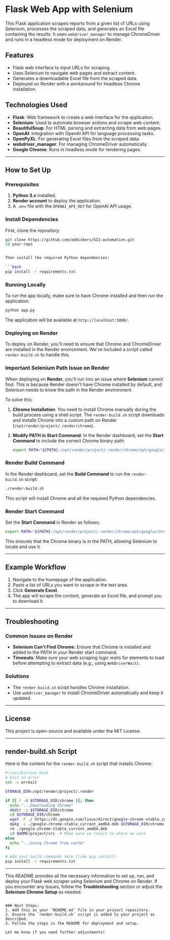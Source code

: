 # Flask Web App with Selenium

This Flask application scrapes reports from a given list of URLs using Selenium, processes the scraped data, and generates an Excel file containing the results. It uses `webdriver_manager` to manage ChromeDriver and runs in a headless mode for deployment on Render.

## Features

- Flask web interface to input URLs for scraping.
- Uses Selenium to navigate web pages and extract content.
- Generates a downloadable Excel file from the scraped data.
- Deployed on Render with a workaround for headless Chrome installation.

## Technologies Used

- **Flask**: Web framework to create a web interface for the application.
- **Selenium**: Used to automate browser actions and scrape web content.
- **BeautifulSoup**: For HTML parsing and extracting data from web pages.
- **OpenAI**: Integration with OpenAI API for language processing tasks.
- **OpenPyXL**: For generating Excel files from the scraped data.
- **webdriver_manager**: For managing ChromeDriver automatically.
- **Google Chrome**: Runs in headless mode for rendering pages.

---

## How to Set Up

### Prerequisites

1. **Python 3.x** installed.
2. **Render account** to deploy the application.
3. A `.env` file with the `OPENAI_API_KEY` for OpenAI API usage.

### Install Dependencies

First, clone the repository:

```bash
git clone https://github.com/addiskers/GII-automation.git
cd your-repo


Then install the required Python dependencies:

```bash
pip install -r requirements.txt
```

### Running Locally

To run the app locally, make sure to have Chrome installed and then run the application:

```bash
python app.py
```

The application will be available at `http://localhost:5000/`.

### Deploying on Render

To deploy on Render, you'll need to ensure that Chrome and ChromeDriver are installed in the Render environment. We've included a script called `render-build.sh` to handle this.

### Important Selenium Path Issue on Render

When deploying on **Render**, you'll run into an issue where **Selenium** cannot find. This is because Render doesn't have Chrome installed by default, and Selenium needs to know the path in the Render environment.

To solve this:

1. **Chrome Installation**: You need to install Chrome manually during the build process using a shell script. The `render-build.sh` script downloads and installs Chrome into a custom path on Render (`/opt/render/project/.render/chrome`).
   
2. **Modify PATH in Start Command**: In the Render dashboard, set the **Start Command** to include the correct Chrome binary path:

   ```bash
   export PATH="${PATH}:/opt/render/project/.render/chrome/opt/google/chrome" && python app.py
   ```


### Render Build Command

In the Render dashboard, set the **Build Command** to run the `render-build.sh` script:

```bash
./render-build.sh
```

This script will install Chrome and all the required Python dependencies.

### Render Start Command

Set the **Start Command** in Render as follows:

```bash
export PATH="${PATH}:/opt/render/project/.render/chrome/opt/google/chrome" && python app.py
```

This ensures that the Chrome binary is in the PATH, allowing Selenium to locate and use it.

---

## Example Workflow

1. Navigate to the homepage of the application.
2. Paste a list of URLs you want to scrape in the text area.
3. Click **Generate Excel**.
4. The app will scrape the content, generate an Excel file, and prompt you to download it.

---

## Troubleshooting

### Common Issues on Render

- **Selenium Can't Find Chrome**: Ensure that Chrome is installed and added to the PATH in your Render start command.
- **Timeouts**: Make sure your web scraping logic waits for elements to load before attempting to extract data (e.g., using `WebDriverWait`).

### Solutions

- The `render-build.sh` script handles Chrome installation.
- Use `webdriver_manager` to install ChromeDriver automatically and keep it updated.

---

## License

This project is open-source and available under the MIT License.

---

## render-build.sh Script

Here is the content for the `render-build.sh` script that installs Chrome:

```bash
#!/usr/bin/env bash
# Exit on error
set -o errexit

STORAGE_DIR=/opt/render/project/.render

if [[ ! -d $STORAGE_DIR/chrome ]]; then
  echo "...Downloading Chrome"
  mkdir -p $STORAGE_DIR/chrome
  cd $STORAGE_DIR/chrome
  wget -P ./ https://dl.google.com/linux/direct/google-chrome-stable_current_amd64.deb
  dpkg -x ./google-chrome-stable_current_amd64.deb $STORAGE_DIR/chrome
  rm ./google-chrome-stable_current_amd64.deb
  cd $HOME/project/src  # Make sure we return to where we were
else
  echo "...Using Chrome from cache"
fi

# Add your build commands here (like pip install)
pip install -r requirements.txt
```

---

This README provides all the necessary information to set up, run, and deploy your Flask web scraper using Selenium and Chrome on Render. If you encounter any issues, follow the **Troubleshooting** section or adjust the **Selenium Chrome Setup** as needed.
```

### Next Steps:
1. Add this as your `README.md` file in your project repository.
2. Ensure the `render-build.sh` script is added to your project as described.
3. Follow the steps in the README for deployment and setup.

Let me know if you need further adjustments!
